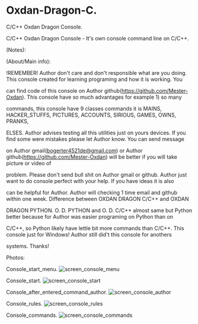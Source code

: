 # Oxdan-Dragon-C.
C/C++ Oxdan Dragon Console.

C/C++ Oxdan Dragon Console - It's own console command line on C/C++.

(Notes):


(About/Main info):

!REMEMBER! Author don't care and don't responsible what are you doing. This console created for learning programing and how it is working. You

can find code of this console on Author github(https://github.com/Mester-Oxdan). This console have so much advantages for example 1) so many

commands, this console have 9 classes commands it is MAINS, HACKER_STUFFS, PICTURES, ACCOUNTS, SIRIOUS, GAMES, OWNS, PRANKS,

ELSES. Author advises testing all this utilities just on yours devices. If you find some were mistakes please let Author know. You can send message

on Author gmail(bogerter4521de@gmail.com) or Author github(https://github.com/Mester-Oxdan) will be better if you will take picture or video of

problem. Please don't send bull shit on Author gmail or github. Author just want to do console perfect with your help. If you have ideas it is also

can be helpful for Author. Author will checking 1 time email and github within one week. Difference between OXDAN DRAGON C/C++ and OXDAN

DRAGON PYTHON. O. D. PYTHON and O. D. C/C++ almost same but Python better because for Author was easier programing on Python than on

C/C++, so Python likely have lettle bit more commands than C/C++. This console just for Windows! Author still did't this console for anothers

systems. Thanks!

Photos:

Console_start_menu.
![screen_console_menu](https://github.com/Mester-Oxdan/Oxdan-Dragon-Python/assets/106891875/be559d94-295a-4b14-9850-af3fe231979e)

Console_start.
![screen_console_start](https://github.com/Mester-Oxdan/Oxdan-Dragon-Python/assets/106891875/522a07e0-ff73-4905-b219-419185593e8e)

Console_after_entered_command_author.
![screen_console_author](https://github.com/Mester-Oxdan/Oxdan-Dragon-Python/assets/106891875/0ef8c4ce-9da4-4c36-969d-5af24d4c0959)

Console_rules.
![screen_console_rules](https://github.com/Mester-Oxdan/Oxdan-Dragon-Python/assets/106891875/6f63f8b7-2c0a-47e3-ae17-645cc206a754)

Console_commands.
![screen_console_commands](https://github.com/Mester-Oxdan/Oxdan-Dragon-Python/assets/106891875/2d264017-bedd-4dbb-ab33-0b9a025dfd92)
